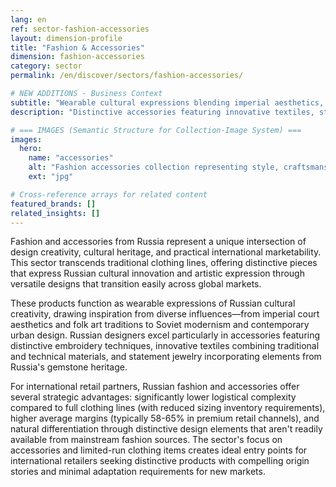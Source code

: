 ```yaml
---
lang: en
ref: sector-fashion-accessories
layout: dimension-profile
title: "Fashion & Accessories"
dimension: fashion-accessories
category: sector
permalink: /en/discover/sectors/fashion-accessories/

# NEW ADDITIONS - Business Context
subtitle: "Wearable cultural expressions blending imperial aesthetics, folk traditions, and contemporary urban design innovation"
description: "Distinctive accessories featuring innovative textiles, statement jewelry, and design elements offering 58-65% margins in premium retail."

# === IMAGES (Semantic Structure for Collection-Image System) ===
images:
  hero:
    name: "accessories"
    alt: "Fashion accessories collection representing style, craftsmanship and design innovation"
    ext: "jpg"

# Cross-reference arrays for related content
featured_brands: []
related_insights: []
---
```


Fashion and accessories from Russia represent a unique intersection of design creativity, cultural heritage, and practical international marketability. This sector transcends traditional clothing lines, offering distinctive pieces that express Russian cultural innovation and artistic expression through versatile designs that transition easily across global markets.

These products function as wearable expressions of Russian cultural creativity, drawing inspiration from diverse influences—from imperial court aesthetics and folk art traditions to Soviet modernism and contemporary urban design. Russian designers excel particularly in accessories featuring distinctive embroidery techniques, innovative textiles combining traditional and technical materials, and statement jewelry incorporating elements from Russia's gemstone heritage.

For international retail partners, Russian fashion and accessories offer several strategic advantages: significantly lower logistical complexity compared to full clothing lines (with reduced sizing inventory requirements), higher average margins (typically 58-65% in premium retail channels), and natural differentiation through distinctive design elements that aren't readily available from mainstream fashion sources. The sector's focus on accessories and limited-run clothing items creates ideal entry points for international retailers seeking distinctive products with compelling origin stories and minimal adaptation requirements for new markets.
